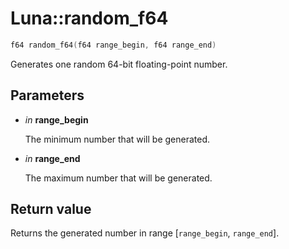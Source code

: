 # Luna::random_f64

```c++
f64 random_f64(f64 range_begin, f64 range_end)
```

Generates one random 64-bit floating-point number. 



## Parameters
* *in* **range_begin**

    The minimum number that will be generated. 

* *in* **range_end**

    The maximum number that will be generated. 

## Return value
Returns the generated number in range [`range_begin`, `range_end`]. 

